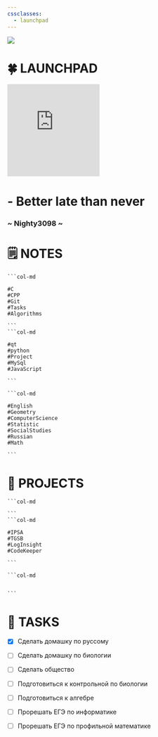 ```yaml
---
cssclasses:
  - launchpad
---
```


<img src="https://github.com/Nighty3098/MY_NOTES/blob/main/obsidian-banner-2.png?raw=true" class="header_image" />




<h1 class="main_header">🍀 LAUNCHPAD</h1>


<div class="clock_widget"><iframe  src="https://free.timeanddate.com/clock/i9my1d0d/n375/szw210/szh210/hocfff/hbw0/cf100/hgr0/fav0/fiv0/mqc000/mqs2/mql3/mqw4/mqd70/mhc000/mhs2/mhl3/mhw4/mhd70/mmv0/hhs3/hms3/hsc00f" frameborder="0" width="210" height="210"></iframe></div>





<div class="note_2">
	<h1 class="note"> - Better late than never</h1>
	<h3 class="author">~ Nighty3098 ~</h3>
</div>











<h1 class="main_header">🗒️ NOTES</h1>


````col
```col-md

#C 
#CPP
#Git 
#Tasks 
#Algorithms

```
```col-md

#qt 
#python
#Project
#MySql
#JavaScript

```

```col-md

#English 
#Geometry 
#ComputerScience 
#Statistic 
#SocialStudies 
#Russian 
#Math 

```

````






<h1 class="main_header">🌊 PROJECTS</h1>


````col
```col-md

```
```col-md

#IPSA 
#TGSB 
#LogInsight 
#CodeKeeper

```

```col-md


```

````






<h1 class="main_header">🚀 TASKS</h1>


- [x] Сделать домашку по руссому
- [ ] Сделать домашку по биологии
- [ ] Сделать общество
- [ ] Подготовиться к контрольной по биологии
- [ ] Подготовиться к алгебре
- [ ] Прорешать ЕГЭ по информатике
- [ ] Прорешать ЕГЭ по профильной математике

